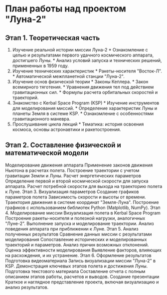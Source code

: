 # План работы над проектом "Луна-2"
## Этап 1. Теоретическая часть
  1. Изучение реальной истории миссии Луна-2
    * Ознакомление с целью и результатами первого удачного космического аппарата, достигшего Луны.
    * Анализ условий запуска и технических решений, примененных в 1959 году.
  2. Изучение технических характеристик
    * Ракеты-носителя "Восток-Л".
    * Автоматической межпланетной станции "Луна-2".
  3. Изучение основ физической теории
    * Законы Кеплера.
    * Закон всемирного тяготения.
    * Уравнения движения тел под действием гравитационных сил.
    * Формулы расчета орбитальных скоростей и траекторий.
  4. Знакомство с Kerbal Space Program (KSP)
    * Изучение инструментов для моделирования миссий.
    * Определение характеристик Луны и планеты Земля в системе KSP.
    * Ознакомление с особенностями гравитационного маневра.
  5. Прослушивание цикла лекций
    * Тематика: история освоения космоса, основы астронавтики и ракетостроения.
## Этап 2. Составление физической и математической модели
Моделирование движения аппарата
Применение законов движения Ньютона в расчетах полета.
Построение траектории с учетом гравитации Земли и Луны.
Расчет энергетических параметров
Определение первой и второй космической скорости для запуска аппарата.
Расчет потребной скорости для выхода на траекторию полета к Луне.
Этап 3. Визуализация параметров
Создание графиков параметров полета
Зависимость скорости и высоты от времени.
Траектория движения в системе координат "Земля-Луна".
Построение графиков с использованием библиотек Python (Matplotlib, NumPy).
Этап 4. Моделирование миссии
Визуализация полета в Kerbal Space Program
Построение ракеты-носителя и полезной нагрузки, аналогичных "Луне-2".
Выполнение запуска и моделирование траектории.
Анализ поведения аппарата при приближении к Луне.
Этап 5. Анализ полученных результатов
Сравнение данных миссии с результатами моделирования
Сопоставление исторических и моделированных траекторий и параметров.
Анализ причин возможных отклонений.
Оценка эффективности моделирования
Выявление факторов, влияющих на расхождения, и их устранение.
Этап 6. Оформление результатов
Подготовка видеоматериала
Запись визуализации миссии "Луна-2" в KSP.
Демонстрация ключевых этапов полета и достижения Луны.
Подготовка текстового материала
Составление отчета с полным описанием этапов работы, расчетов и выводов.
Создание презентации
Краткое и наглядное представление проекта, включая визуализацию и анализ результатов.
